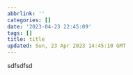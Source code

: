 ```yaml
---
abbrlink: ''
categories: []
date: '2023-04-23 22:45:09'
tags: []
title: title
updated: Sun, 23 Apr 2023 14:45:10 GMT
---
```

sdfsdfsd

